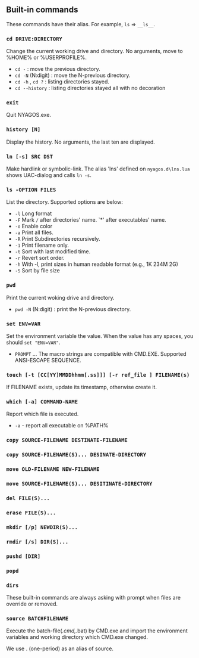 ## Built-in commands

These commands have their alias. For example, `ls` => `__ls__`.

### `cd DRIVE:DIRECTORY`

Change the current working drive and directory.
No arguments, move to %HOME% or %USERPROFILE%.

* `cd -` : move the previous directory.
* `cd -N` (N:digit) : move the N-previous directory.
* `cd -h` , `cd ?` : listing directories stayed.
* `cd --history` : listing directories stayed all with no decoration

### `exit`

Quit NYAGOS.exe.

### `history [N]`

Display the history. No arguments, the last ten are displayed.

### `ln [-s] SRC DST`

Make hardlink or symbolic-link.
The alias 'lns' defined on `nyagos.d\lns.lua` shows UAC-dialog
and calls `ln -s`.

### `ls -OPTION FILES`

List the directory. Supported options are below:

* `-l` Long format
* `-F` Mark `/` after directories' name. `*' after executables' name.
* `-o` Enable color
* `-a` Print all files.
* `-R` Print Subdirectories recursively.
* `-1` Print filename only.
* `-t` Sort with last modified time.
* `-r` Revert sort order.
* `-h` With -l, print sizes in human readable format (e.g., 1K 234M 2G)
* `-S` Sort by file size

### `pwd`

Print the current woking drive and directory.

* `pwd -N` (N:digit) : print the N-previous directory.

### `set ENV=VAR`

Set the environment variable the value. When the value has any spaces,
you should `set "ENV=VAR"`.

* `PROMPT` ... The macro strings are compatible with CMD.EXE. Supported ANSI-ESCAPE SEQUENCE.

### `touch [-t [CC[YY]MMDDhhmm[.ss]]] [-r ref_file ] FILENAME(s)`

If FILENAME exists, update its timestamp, otherwise create it.

### `which [-a] COMMAND-NAME`

Report which file is executed.

* `-a` - report all executable on %PATH%

### `copy SOURCE-FILENAME DESTINATE-FILENAME`
### `copy SOURCE-FILENAME(S)... DESINATE-DIRECTORY`
### `move OLD-FILENAME NEW-FILENAME`
### `move SOURCE-FILENAME(S)... DESITINATE-DIRECTORY`
### `del FILE(S)...`
### `erase FILE(S)...`
### `mkdir [/p] NEWDIR(S)...`
### `rmdir [/s] DIR(S)...`
### `pushd [DIR]`
### `popd`
### `dirs`

These built-in commands are always asking with prompt when files are override or removed.

### `source BATCHFILENAME`

Execute the batch-file(*.cmd,*.bat) by CMD.exe and
import the environment variables and working directory
which CMD.exe changed.

We use . (one-period) as an alias of source.
